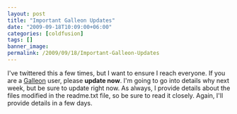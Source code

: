 ```yaml
---
layout: post
title: "Important Galleon Updates"
date: "2009-09-18T10:09:00+06:00"
categories: [coldfusion]
tags: []
banner_image: 
permalink: /2009/09/18/Important-Galleon-Updates
---
```


I've twittered this a few times, but I want to ensure I reach everyone. If you are a <a href="http://galleon.riaforge.org">Galleon</a> user, please <b>update now</b>. I'm going to go into details why next week, but be sure to update right now. As always, I provide details about the files modified in the readme.txt file, so be sure to read it closely. Again, I'll provide details in a few days.